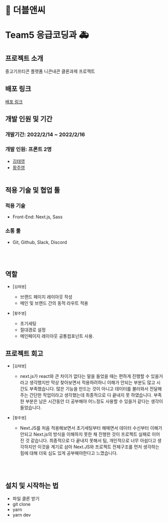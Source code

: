 # 🥲 더블앤씨

# Team5 응급코딩과 🚑

## 프로젝트 소개

중고기프티콘 플랫폼 니콘내콘 클론과제 프로젝트

## 배포 링크

<a href="https://22-1-duble-c.vercel.app/">배포 링크</a>

## 개발 인원 및 기간

### 개발기간: 2022/2/14 ~ 2022/2/16

### 개발 인원: 프론트 2명

- <a href="https://github.com/Moro-yong">김태영</a>
- <a href="https://github.com/dududweb">황주영</a>
  <br/><br/>

## 적용 기술 및 협업 툴

### 적용 기술

- Front-End: Next.js, Sass

### 소통 툴

- Git, Github, Slack, Discord

<br/><br/>

## 역할

- [`김태영`]

  - 브랜드 페이지 레이아웃 작성
  - 메인 및 브랜드 간의 동적 라우트 적용

- [`황주영`]

  - 초기세팅
  - 절대경로 설정
  - 메인페이지 레이아웃 공통컴포넌트 사용.

## 프로젝트 회고

- [`김태영`]

  - next.js가 react와 큰 차이가 없다는 말을 들었을 때는 편하게 진행할 수 있을거라고 생각했지만 막상 찾아보면서 적용하려하니
    이해가 안되는 부분도 많고 시간도 부족했습니다. 많은 기능을 만드는 것이 아니고 데이터를 불러와서 전달해주는 간단한 작업이라고 생각했는데 최종적으로 다 끝내지 못 하였습니다. 부족한 부분은 남은 시간동안 더 공부해야 어느정도 사용할 수 있을거 같다는 생각이 들었습니다.

- [`황주영`]

  - Next.JS를 처음 적용해보면서 초기세팅부터 해매면서 데이터 수신부터 이해가 안되고 Next.js의 방식을 이해하지 못한 채 진행한 것이 프로젝트 실패로 이어진 것 같습니다. 최종적으로 다 끝내지 못해서 팀, 개인적으로 너무 아쉽다고 생각하지만 이것을 계기로 삼아 Next.JS와 프로젝트 전체구조를 먼저 생각하는 힘에 대해 더욱 심도 있게 공부해야한다고 느꼈습니다.

<br/><br/>

## 설치 및 시작하는 법

- 파일 클론 받기
- git clone
- yarn
- yarn dev
  </br>

